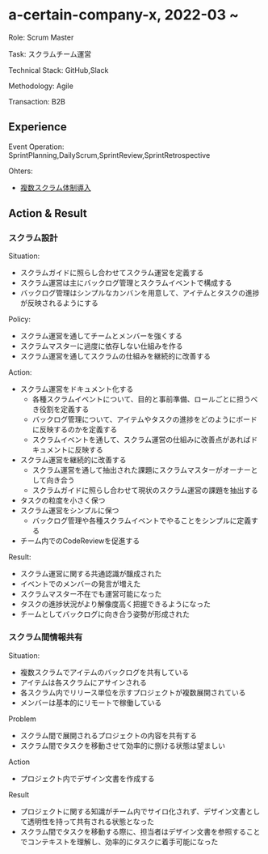 # a-certain-company-x, 2022-03 ~

Role: Scrum Master

Task: スクラムチーム運営

Technical Stack: GitHub,Slack

Methodology: Agile

Transaction: B2B

## Experience

Event Operation: SprintPlanning,DailyScrum,SprintReview,SprintRetrospective

Ohters:
- [複数スクラム体制導入](../multi-scrum/README.md)

## Action & Result

### スクラム設計

Situation:
- スクラムガイドに照らし合わせてスクラム運営を定義する
- スクラム運営は主にバックログ管理とスクラムイベントで構成する
- バックログ管理はシンプルなカンバンを用意して、アイテムとタスクの進捗が反映されるようにする

Policy:
- スクラム運営を通してチームとメンバーを強くする
- スクラムマスターに過度に依存しない仕組みを作る
- スクラム運営を通してスクラムの仕組みを継続的に改善する

Action:
- スクラム運営をドキュメント化する
  - 各種スクラムイベントについて、目的と事前準備、ロールごとに担うべき役割を定義する
  - バックログ管理について、アイテムやタスクの進捗をどのようにボードに反映するのかを定義する
  - スクラムイベントを通して、スクラム運営の仕組みに改善点があればドキュメントに反映する
- スクラム運営を継続的に改善する
  - スクラム運営を通して抽出された課題にスクラムマスターがオーナーとして向き合う
  - スクラムガイドに照らし合わせて現状のスクラム運営の課題を抽出する
- タスクの粒度を小さく保つ
- スクラム運営をシンプルに保つ
  - バックログ管理や各種スクラムイベントでやることをシンプルに定義する
- チーム内でのCodeReviewを促進する

Result:
- スクラム運営に関する共通認識が醸成された
- イベントでのメンバーの発言が増えた
- スクラムマスター不在でも運営可能になった
- タスクの進捗状況がより解像度高く把握できるようになった
- チームとしてバックログに向き合う姿勢が形成された

### スクラム間情報共有

Situation:
- 複数スクラムでアイテムのバックログを共有している
- アイテムは各スクラムにアサインされる
- 各スクラム内でリリース単位を示すプロジェクトが複数展開されている
- メンバーは基本的にリモートで稼働している

Problem
- スクラム間で展開されるプロジェクトの内容を共有する
- スクラム間でタスクを移動させて効率的に捌ける状態は望ましい

Action
- プロジェクト内でデザイン文書を作成する

Result
- プロジェクトに関する知識がチーム内でサイロ化されず、デザイン文書として透明性を持って共有される状態となった
- スクラム間でタスクを移動する際に、担当者はデザイン文書を参照することでコンテキストを理解し、効率的にタスクに着手可能になった
